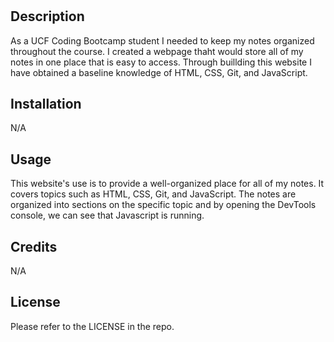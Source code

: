 # <Prework Study Guide Webpage>

## Description
 As a UCF Coding Bootcamp student I needed to keep my notes organized throughout the course. I created a webpage thaht would store all of my notes in one place that is easy to access. Through buillding this website I have obtained a baseline knowledge of HTML, CSS, Git, and JavaScript.

## Installation

N/A

## Usage

This website's use is to provide a well-organized place for all of my notes. It covers topics such as HTML, CSS, Git, and JavaScript. The notes are organized into sections on the specific topic and by opening the DevTools console, we can see that Javascript is running. 

## Credits

N/A

## License

Please refer to the LICENSE in the repo.